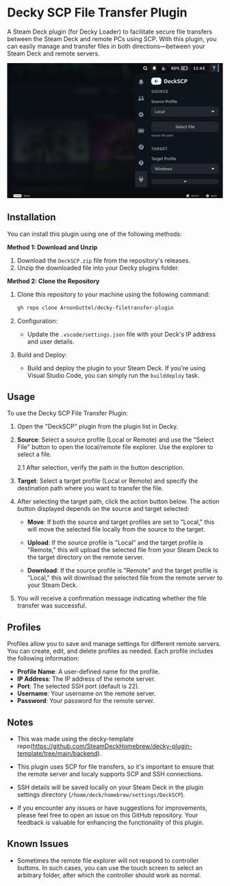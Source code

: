# Decky SCP File Transfer Plugin

A Steam Deck plugin (for Decky Loader) to facilitate secure file transfers between the Steam Deck and remote PCs using SCP. With this plugin, you can easily manage and transfer files in both directions—between your Steam Deck and remote servers.

![DeckSCP Screenshot](https://github.com/ArnonGuttel/decky-filetransfer-plugin/blob/main/screenshots/deckSCP-home.png?raw=true)

## Installation

You can install this plugin using one of the following methods:

**Method 1: Download and Unzip**

1. Download the `DeckSCP.zip` file from the repository's releases.
2. Unzip the downloaded file into your Decky plugins folder.

**Method 2: Clone the Repository**

1. Clone this repository to your machine using the following command:

   ```bash
   gh repo clone ArnonGuttel/decky-filetransfer-plugin
   ```

2. Configuration:
   - Update the `.vscode/settings.json` file with your Deck's IP address and user details.

3. Build and Deploy:
   - Build and deploy the plugin to your Steam Deck. If you're using Visual Studio Code, you can simply run the `builddeploy` task.

## Usage

To use the Decky SCP File Transfer Plugin:

1. Open the "DeckSCP" plugin from the plugin list in Decky.

2. **Source**: Select a source profile (Local or Remote) and use the "Select File" button to open the local/remote file explorer. Use the explorer to select a file.
   
   2.1 After selection, verify the path in the button description.

3. **Target**: Select a target profile (Local or Remote) and specify the destination path where you want to transfer the file.

4. After selecting the target path, click the action button below. The action button displayed depends on the source and target selected:

   - **Move**: If both the source and target profiles are set to "Local," this will move the selected file locally from the source to the target.

   - **Upload**: If the source profile is "Local" and the target profile is "Remote," this will upload the selected file from your Steam Deck to the target directory on the remote server.

   - **Download**: If the source profile is "Remote" and the target profile is "Local," this will download the selected file from the remote server to your Steam Deck.

5. You will receive a confirmation message indicating whether the file transfer was successful.

## Profiles

Profiles allow you to save and manage settings for different remote servers. You can create, edit, and delete profiles as needed. Each profile includes the following information:

- **Profile Name**: A user-defined name for the profile.
- **IP Address**: The IP address of the remote server.
- **Port**: The selected SSH port (default is 22).
- **Username**: Your username on the remote server.
- **Password**: Your password for the remote server.

## Notes

- This was made using the decky-template repo(https://github.com/SteamDeckHomebrew/decky-plugin-template/tree/main/backend).

- This plugin uses SCP for file transfers, so it's important to ensure that the remote server and localy supports SCP and SSH connections.

- SSH details will be saved locally on your Steam Deck in the plugin settings directory (`/home/deck/homebrew/settings/DeckSCP`).

- If you encounter any issues or have suggestions for improvements, please feel free to open an issue on this GitHub repository. Your feedback is valuable for enhancing the functionality of this plugin.

## Known Issues

- Sometimes the remote file explorer will not respond to controller buttons. In such cases, you can use the touch screen to select an arbitrary folder, after which the controller should work as normal.
